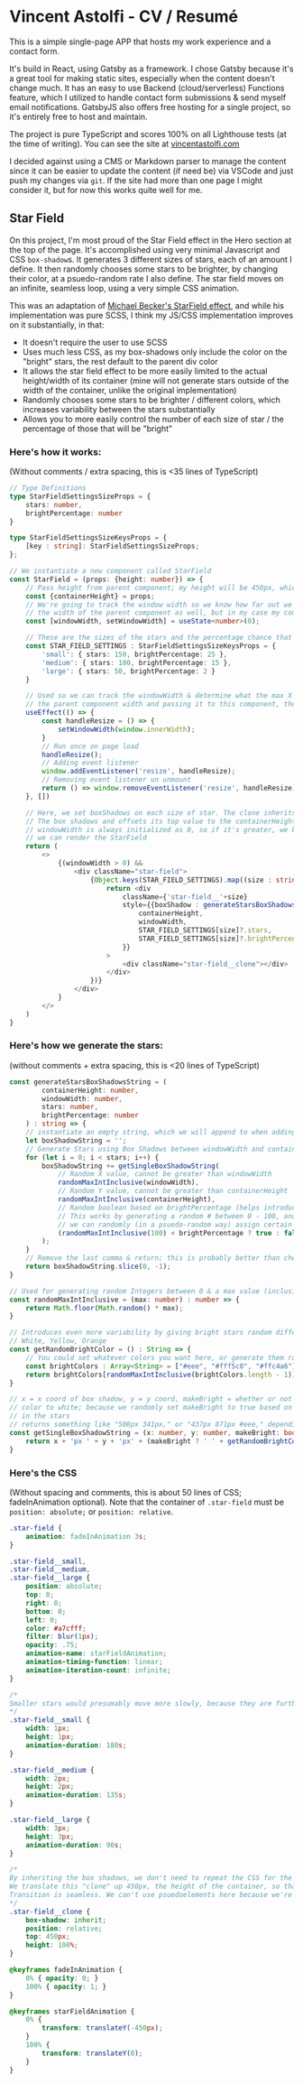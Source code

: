 # Vincent Astolfi - CV / Resumé
This is a simple single-page APP that hosts my work experience and a contact form.

It's build in React, using Gatsby as a framework. I chose Gatsby because it's a great tool for making static sites, especially when the content doesn't change much. It has an easy to use Backend (cloud/serverless) Functions feature, which I utilized to handle contact form submissions & send myself email notifications. GatsbyJS also offers free hosting for a single project, so it's entirely free to host and maintain. 

The project is pure TypeScript and scores 100% on all Lighthouse tests (at the time of writing). You can see the site at [vincentastolfi.com](https://vincentastolfi.com)

I decided against using a CMS or Markdown parser to manage the content since it can be easier to update the content (if need be) via VSCode and just push my changes via `git`. If the site had more than one page I might consider it, but for now this works quite well for me.

## Star Field
On this project, I'm most proud of the Star Field effect in the Hero section at the top of the page. It's accomplished using very minimal Javascript and CSS `box-shadow`s. It generates 3 different sizes of stars, each of an amount I define. It then randomly chooses some stars to be brighter, by changing their color, at a psuedo-random rate I also define. The star field moves on an infinite, seamless loop, using a very simple CSS animation.

This was an adaptation of [Michael Becker's StarField effect](https://codepen.io/mindsculpt/pen/JJWEJE), and while his implementation was pure SCSS, I think my JS/CSS implementation improves on it substantially, in that:
- It doesn't require the user to use SCSS
- Uses much less CSS, as my box-shadows only include the color on the "bright" stars, the rest default to the parent div color
- It allows the star field effect to be more easily limited to the actual height/width of its container (mine will not generate stars outside of the width of the container, unlike the original implementation)
- Randomly chooses some stars to be brighter / different colors, which increases variability between the stars substantially
- Allows you to more easily control the number of each size of star / the percentage of those that will be "bright"

### Here's how it works:

(Without comments / extra spacing, this is <35 lines of TypeScript)

```typescript
// Type Definitions
type StarFieldSettingsSizeProps = {
    stars: number,
    brightPercentage: number
}

type StarFieldSettingsSizeKeysProps = {
    [key : string]: StarFieldSettingsSizeProps;
};

// We instantiate a new component called StarField
const StarField = (props: {height: number}) => {
    // Pass height from parent component; my height will be 450px, which we'll need to consider when writing the CSS
    const {containerHeight} = props;
    // We're going to track the window width so we know how far out we can generate stars; you could easily use
    // the width of the parent component as well, but in my case my component width will always be the window width
    const [windowWidth, setWindowWidth] = useState<number>(0);

    // These are the sizes of the stars and the percentage chance that any one of them will be bright per-group
    const STAR_FIELD_SETTINGS : StarFieldSettingsSizeKeysProps = {
        'small': { stars: 150, brightPercentage: 25 },
        'medium': { stars: 100, brightPercentage: 15 },
        'large': { stars: 50, brightPercentage: 2 }
    }

    // Used so we can track the windowWidth & determine what the max X coordinate should be for our box shadows; if you're using
    // the parent component width and passing it to this component, then you don't need this
    useEffect(() => {
        const handleResize = () => {
            setWindowWidth(window.innerWidth);
        }
        // Run once on page load
        handleResize();
        // Adding event listener
        window.addEventListener('resize', handleResize);
        // Removing event listener un unmount
        return () => window.removeEventListener('resize', handleResize);
    }, [])

    // Here, we set boxShadows on each size of star. The clone inherits
    // The box shadows and offsets its top value to the containerHeight in the styles.css to make the animation seamless
    // windowWidth is always initialized as 0, so if it's greater, we know it's been set properly by the useEffect & therefore
    // we can render the StarField
    return (
        <>
            {(windowWidth > 0) &&
                <div className="star-field">
                    {Object.keys(STAR_FIELD_SETTINGS).map((size : string) => {
                        return <div
                            className={'star-field__'+size}
                            style={{boxShadow : generateStarsBoxShadowsString(
                                containerHeight,
                                windowWidth,
                                STAR_FIELD_SETTINGS[size]?.stars,
                                STAR_FIELD_SETTINGS[size]?.brightPercentage)
                            }}
                        >
                            <div className="star-field__clone"></div>
                        </div>
                    })}
                </div>
            }
        </>
    )
}
```

### Here's how we generate the stars:

(without comments + extra spacing, this is <20 lines of TypeScript)

```typescript
const generateStarsBoxShadowsString = (
        containerHeight: number,
        windowWidth: number,
        stars: number,
        brightPercentage: number
    ) : string => {
    // instantiate an empty string, which we will append to when adding the box shadows (stars)
    let boxShadowString = '';
    // Generate Stars using Box Shadows between windowWidth and containerHeight
    for (let i = 0; i < stars; i++) {
        boxShadowString += getSingleBoxShadowString(
            // Random X value, cannot be greater than windowWidth
            randomMaxIntInclusive(windowWidth),
            // Random Y value, cannot be greater than containerHeight
            randomMaxIntInclusive(containerHeight),
            // Random boolean based on brightPercentage (helps introduce vairability in brightness between stars of a size)
            // This works by generating a random # between 0 - 100, and checking if brightPercentage is greater; in this way
            // we can randomly (in a psuedo-random way) assign certain stars to be "brighter" at a rate we define 
            (randomMaxIntInclusive(100) < brightPercentage ? true : false)
        );
    }
    // Remove the last comma & return; this is probably better than checking if stars - 1 = i every time we want to add a comma
    return boxShadowString.slice(0, -1);
}

// Used for generating random Integers between 0 & a max value (inclusive)
const randomMaxIntInclusive = (max: number) : number => {
    return Math.floor(Math.random() * max);
}

// Introduces even more variability by giving bright stars random different colors (from a pre-defined list)
// White, Yellow, Orange
const getRandomBrightColor = () : String => {
    // You could set whatever colors you want here, or generate them randomly
    const brightColors : Array<String> = ["#eee", "#fff5c0", "#ffc4a6"]
    return brightColors[randomMaxIntInclusive(brightColors.length - 1)];
}

// x = x coord of box shadow, y = y coord, makeBright = whether or not we should make this start "bright" by setting its
// color to white; because we randomly set makeBright to true based on a percentage chance, this introduces more variability
// in the stars
// returns something like "508px 341px," or "437px 871px #eee," depending on if makeBright is true or not
const getSingleBoxShadowString = (x: number, y: number, makeBright: boolean) : string => {
    return x + 'px ' + y + 'px' + (makeBright ? ' ' + getRandomBrightColor() + ',' : ',');
}
```

### Here's the CSS
(Without spacing and comments, this is about 50 lines of CSS; fadeInAnimation optional). Note that the container of `.star-field` must be `position: absolute;` or `position: relative`.
```css
.star-field {
    animation: fadeInAnimation 3s;
}

.star-field__small,
.star-field__medium,
.star-field__large {
    position: absolute;
    top: 0;
    right: 0;
    bottom: 0;
    left: 0;
    color: #a7cfff;
    filter: blur(1px);
    opacity: .75;
    animation-name: starFieldAnimation;
    animation-timing-function: linear;
    animation-iteration-count: infinite;
}

/*
Smaller stars would presumably move more slowly, because they are further away, so we make the animation-duration longer
*/
.star-field__small {
    width: 1px;
    height: 1px;
    animation-duration: 180s;
}

.star-field__medium {
    width: 2px;
    height: 2px;
    animation-duration: 135s;
}

.star-field__large {
    width: 3px;
    height: 3px;
    animation-duration: 90s;
}

/*
By inheriting the box shadows, we don't need to repeat the CSS for the box shadows twice per star-field__size
We translate this "clone" up 450px, the height of the container, so that when the animation starts over, the
Transition is seamless. We can't use psuedoelements here because we're inlining the box-shadows css
*/
.star-field__clone {
    box-shadow: inherit;
    position: relative;
    top: 450px;
    height: 100%;
}

@keyframes fadeInAnimation {
    0% { opacity: 0; }
    100% { opacity: 1; }
}

@keyframes starFieldAnimation {
    0% {
        transform: translateY(-450px);
    }
    100% {
        transform: translateY(0);
    }
}
```
